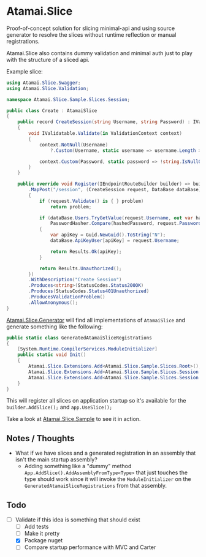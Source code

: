 # Atamai.Slice

Proof-of-concept solution for slicing minimal-api and using source generator to resolve the slices 
without runtime reflection or manual registrations.

Atamai.Slice also contains dummy validation and minimal auth just to play with the structure of a sliced api.

Example slice:
```c#
using Atamai.Slice.Swagger;
using Atamai.Slice.Validation;

namespace Atamai.Slice.Sample.Slices.Session;

public class Create : AtamaiSlice
{
    public record CreateSession(string Username, string Password) : IValidatable
    {
        void IValidatable.Validate(in ValidationContext context)
        {
            context.NotNull(Username)
                ?.Custom(Username, static username => username.Length > 0, "Must be longer than 0 chars");

            context.Custom(Password, static password => !string.IsNullOrWhiteSpace(password));
        }
    }

    public override void Register(IEndpointRouteBuilder builder) => builder
        .MapPost("/session", (CreateSession request, DataBase dataBase) =>
        {
            if (request.Validate() is { } problem)
                return problem;

            if (dataBase.Users.TryGetValue(request.Username, out var hashedPassword) &&
                PasswordHasher.Compare(hashedPassword, request.Password))
            {
                var apiKey = Guid.NewGuid().ToString("N");
                dataBase.ApiKeyUser[apiKey] = request.Username;

                return Results.Ok(apiKey);
            }

            return Results.Unauthorized();
        })
        .WithDescription("Create Session")
        .Produces<string>(StatusCodes.Status200OK)
        .Produces(StatusCodes.Status401Unauthorized)
        .ProducesValidationProblem()
        .AllowAnonymous();
}
```

[Atamai.Slice.Generator](Atamai.Slice.Generator) will find all implementations of `AtamaiSlice` and generate something like the following:
```c#
public static class GeneratedAtamaiSliceRegistrations 
{ 
    [System.Runtime.CompilerServices.ModuleInitializer]
    public static void Init() 
    {
        Atamai.Slice.Extensions.Add<Atamai.Slice.Sample.Slices.Root>();
        Atamai.Slice.Extensions.Add<Atamai.Slice.Sample.Slices.Session.Create>();
        Atamai.Slice.Extensions.Add<Atamai.Slice.Sample.Slices.Session.Delete>();
    }
}
```

This will register all slices on application startup so it's available for the `builder.AddSlice();` and `app.UseSlice();` 

Take a look at [Atamai.Slice.Sample](Atamai.Slice.Sample) to see it in action.

## Notes / Thoughts
- What if we have slices and a generated registration in an assembly that isn't the main startup assembly?
  - Adding something like a "dummy" method `App.AddSlice().AddAssemblyFromType<Type>` that just touches the type should work since it will invoke the `ModuleInitializer` on the `GeneratedAtamaiSliceRegistrations` from that assembly.

## Todo
- [ ] Validate if this idea is something that should exist
  - [ ] Add tests
  - [ ] Make it pretty
  - [x] Package nuget
  - [ ] Compare startup performance with MVC and Carter